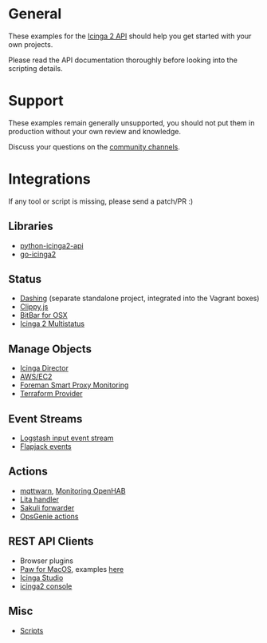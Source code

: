 # General

These examples for the [Icinga 2 API](http://docs.icinga.org/icinga2/latest/doc/module/icinga2/chapter/icinga2-api#icinga2-api)
should help you get started with your own projects.

Please read the API documentation thoroughly before looking
into the scripting details.

# Support

These examples remain generally unsupported, you should not put them in
production without your own review and knowledge.

Discuss your questions on the [community channels](https://www.icinga.org/community/).

# Integrations

If any tool or script is missing, please send a patch/PR :)

## Libraries

* [python-icinga2-api](https://pypi.python.org/pypi/python-icinga2api)
* [go-icinga2](https://github.com/xert/go-icinga2)

## Status

* [Dashing](https://github.com/icinga/dashing-icinga2) (separate standalone project, integrated into the Vagrant boxes)
* [Clippy.js](clippy.js/)
* [BitBar for OSX](https://getbitbar.com/plugins/Dev/Icinga2/icinga2.24m.py)
* [Icinga 2 Multistatus](https://chrome.google.com/webstore/detail/icinga-multi-status/khabbhcojgkibdeipanmiphceeoiijal/related)

## Manage Objects

* [Icinga Director](https://www.icinga.org/products/icinga-web-2-modules/)
* [AWS/EC2](aws-ec2/)
* [Foreman Smart Proxy Monitoring](https://github.com/theforeman/smart_proxy_monitoring)
* [Terraform Provider](https://github.com/lrsmith/terraform-provider-icinga2)

## Event Streams

* [Logstash input event stream](https://github.com/bobapple/logstash-input-icinga_eventstream)
* [Flapjack events](https://github.com/sol1/flapjack-icinga2)

## Actions

* [mqttwarn](https://github.com/jpmens/mqttwarn#icinga2), [Monitoring OpenHAB](https://community.openhab.org/t/monitoring-openhab-using-icinga2/13461)
* [Lita handler](https://github.com/tuxmea/lita-icinga2)
* [Sakuli forwarder](http://sakuli.readthedocs.io/en/dev/forwarder-icinga2api/)
* [OpsGenie actions](https://www.opsgenie.com/docs/integrations/icinga2-integration)


## REST API Clients

* Browser plugins
* [Paw for MacOS](https://paw.cloud), examples [here](paw/)
* [Icinga Studio](http://docs.icinga.org/icinga2/latest/doc/module/icinga2/toc#!/icinga2/latest/doc/module/icinga2/chapter/icinga2-api#icinga2-api-clients-icinga-studio)
* [icinga2 console](http://docs.icinga.org/icinga2/latest/doc/module/icinga2/toc#!/icinga2/latest/doc/module/icinga2/chapter/icinga2-api#icinga2-api-clients-cli-console)

## Misc

* [Scripts](scripts/)

